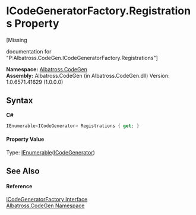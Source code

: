 # ICodeGeneratorFactory.Registrations Property 
 

\[Missing <summary> documentation for "P:Albatross.CodeGen.ICodeGeneratorFactory.Registrations"\]

**Namespace:**&nbsp;<a href="DCDDD28E">Albatross.CodeGen</a><br />**Assembly:**&nbsp;Albatross.CodeGen (in Albatross.CodeGen.dll) Version: 1.0.6571.41629 (1.0.0.0)

## Syntax

**C#**<br />
``` C#
IEnumerable<ICodeGenerator> Registrations { get; }
```


#### Property Value
Type: <a href="http://msdn2.microsoft.com/en-us/library/9eekhta0" target="_blank">IEnumerable</a>(<a href="E61B69D">ICodeGenerator</a>)

## See Also


#### Reference
<a href="1FFDA092">ICodeGeneratorFactory Interface</a><br /><a href="DCDDD28E">Albatross.CodeGen Namespace</a><br />
